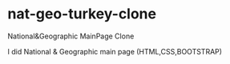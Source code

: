 # nat-geo-turkey-clone
National&amp;Geographic MainPage Clone 

I did National & Geographic main page (HTML,CSS,BOOTSTRAP)
